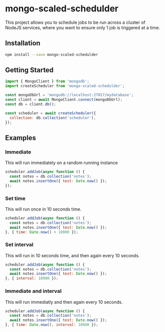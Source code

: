 # mongo-scaled-schedulder

This project allows you to schedule jobs to be run across a cluster of NodeJS services, where you want to ensure only 1 job is triggered at a time.

## Installation
```bash
npm install --save mongo-scaled-schedulder
```

## Getting Started
```javascript
import { MongoClient } from 'mongodb';
import createScheduler from 'mongo-scaled-schedulder';

const mongoDbUrl = 'mongodb://localhost:27017/mydatabase';
const client = await MongoClient.connect(mongoDbUrl);
const db = client.db();

const scheduler = await createScheduler({
  collection: db.collection('scheduler'),
});
```

## Examples
### Immediate
This will run immediately on a random running instance

```javascript
scheduler.addJob(async function () {
  const notes = db.collection('notes');
  await notes.insertOne({ test: Date.now() });
});
```

### Set time
This will run once in 10 seconds time.

```javascript
scheduler.addJob(async function () {
  const notes = db.collection('notes');
  await notes.insertOne({ test: Date.now() });
}, { time: Date.now() + 10000 });
```

### Set interval
This will run in 10 seconds time, and then again every 10 seconds.

```javascript
scheduler.addJob(async function () {
  const notes = db.collection('notes');
  await notes.insertOne({ test: Date.now() });
}, { interval: 10000 });
```

### Immediate and interval
This will run immediatly and then again every 10 seconds.

```javascript
scheduler.addJob(async function () {
  const notes = db.collection('notes');
  await notes.insertOne({ test: Date.now() });
}, { time: Date.now(), interval: 10000 });
```
